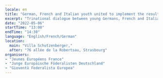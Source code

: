 ```yaml
---
locale: en
title: "German, French and Italian youth united to implement the results of the Conference on the future of Europe"
excerpt: "Trinational dialogue between young Germans, French and Italians to discuss the conclusions of the Conference on the future of Europe, exchange good practices between all three countries and how to implement proposals at local levels."
date: "2022-05-06"
startTime: "13:00"
endTime: "14:30"
language: "English/French/German"
location:
  main: "Villa Schutzenberger,"
  after: "76 allée de la Robertsau, Strasbourg"
organisers:
- "Jeunes Européens France"
- "Junge Europäische Föderalisten Deutschland"
- "Gioventù Federalista Europea"
---
```

